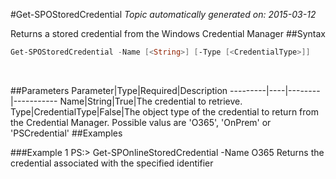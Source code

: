 #Get-SPOStoredCredential
*Topic automatically generated on: 2015-03-12*

Returns a stored credential from the Windows Credential Manager
##Syntax
```powershell
Get-SPOStoredCredential -Name [<String>] [-Type [<CredentialType>]]
```
&nbsp;

##Parameters
Parameter|Type|Required|Description
---------|----|--------|-----------
Name|String|True|The credential to retrieve.
Type|CredentialType|False|The object type of the credential to return from the Credential Manager. Possible valus are 'O365', 'OnPrem' or 'PSCredential'
##Examples

###Example 1
    PS:> Get-SPOnlineStoredCredential -Name O365
Returns the credential associated with the specified identifier
